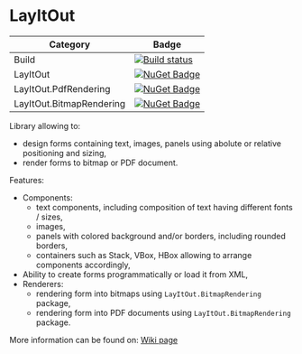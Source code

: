 # LayItOut

|Category|Badge|
|--|--|
|Build |[![Build status](https://ci.appveyor.com/api/projects/status/l7ty90p91i82yrf4?svg=true)](https://ci.appveyor.com/project/Suremaker/layitout)|
|LayItOut|[![NuGet Badge](https://buildstats.info/nuget/LayItOut?includePreReleases=true)](https://www.nuget.org/packages/LayItOut/)|
|LayItOut.PdfRendering|[![NuGet Badge](https://buildstats.info/nuget/LayItOut.PdfRendering?includePreReleases=true)](https://www.nuget.org/packages/LayItOut.PdfRendering/)|
|LayItOut.BitmapRendering|[![NuGet Badge](https://buildstats.info/nuget/LayItOut.BitmapRendering?includePreReleases=true)](https://www.nuget.org/packages/LayItOut.BitmapRendering/)|

Library allowing to:
* design forms containing text, images, panels using abolute or relative positioning and sizing,
* render forms to bitmap or PDF document.

Features:
* Components:
  * text components, including composition of text having different fonts / sizes,
  * images,
  * panels with colored background and/or borders, including rounded borders,
  * containers such as Stack, VBox, HBox allowing to arrange components accordingly,
* Ability to create forms programmatically or load it from XML,
* Renderers:
  * rendering form into bitmaps using `LayItOut.BitmapRendering` package,
  * rendering form into PDF documents using `LayItOut.BitmapRendering` package.

More information can be found on: [Wiki page](https://github.com/Suremaker/LayItOut/wiki)
